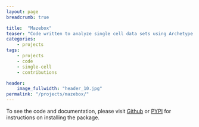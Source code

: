 ```yaml
---
layout: page
breadcrumb: true

title:  "Mazebox"
teaser: "Code written to analyze single cell data sets using Archetype Analysis and Cell Transport Potential."
categories:
    - projects
tags:
    - projects
    - code
    - single-cell
    - contributions

header:
    image_fullwidth: "header_10.jpg"
permalink: "/projects/mazebox/"
---
```



To see the code and documentation, please visit <a href= 'https://github.com/smgroves/Mazebox'>Github</a> or <a href='https://pypi.org/project/mazebox/'>PYPI</a> for instructions on installing the package.